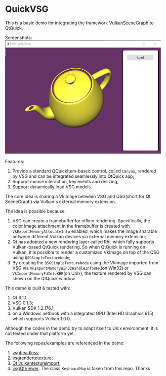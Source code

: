# QuickVSG

This is a basic demo for integrating the framework [VulkanSceneGraph](https://github.com/vsg-dev/VulkanSceneGraph) to QtQuick. 

Screenshots:
![QuickVSG demo](screenshots/demo.png)

Features:
1. Provide a standard QQuickItem-based control, called `Canvas`, rendered by VSG and can be integrated seamlessly into QtQuick app;
2. Support mouse interaction, key events and resizing;
3. Support dynamically load VSG models. 

The core idea is sharing a VkImage between VSG and QSG(short for Qt SceneGraph) via Vulkan's external memory extension.

The idea is possible because:

1. VSG can create a framebuffer for offline rendering. Specifically, the color image attachment in the framebuffer is created with `VkExportMemoryAllocateInfo` enabled, which makes the image sharable between different Vulkan devices via external memory extension;
2. Qt has adopted a new rendering layer called Rhi, which fully supports Vulkan-based QtQuick rendering. So when QtQuick is running on Vulkan, it is possible to render a customized VkImage on top of the QSG using `QSGSimpleTextureNode`;
3. By creating the `QSGSimpleTextureNode` using the VkImage imported from VSG via `VkImportMemoryWin32HandleInfoKHR`(on Win32) or `VkImportMemoryFdInfoKHR`(on Unix), the texture rendered by VSG can shown on the QtQuick window.

This demo is built & tested with:
1. Qt 6.1.1;
2. VSG 0.1.3;
3. Vulkan SDK 1.2.176.1;
4. on a Windows netbook with a integrated GPU (Intel HD Graphics 615) which supports Vulkan 1.0.0.

Although the codes in the demo try to adapt itself to Unix environment, it is not tested under that platform yet.

The following repos/examples are referenced in the demo:
1. [vsgheadless](https://github.com/vsg-dev/vsgExamples/tree/master/examples/viewer/vsgheadless);
2. [vsgrendertotexture](https://github.com/vsg-dev/vsgExamples/tree/master/examples/viewer/vsgrendertotexture);
3. [Qt vulkantextureimport](https://doc.qt.io/qt-6/qtquick-scenegraph-vulkantextureimport-example.html);
4. [vsgQtViewer](https://github.com/anormann1974/vsgQtViewer). The class `KeyboardMap` is taken from this repo. Thanks.